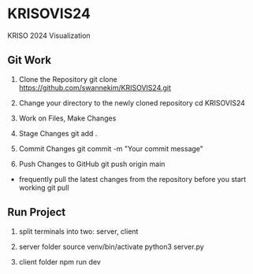 # KRISOVIS24
KRISO 2024 Visualization

## Git Work
1. Clone the Repository
git clone https://github.com/swannekim/KRISOVIS24.git

2. Change your directory to the newly cloned repository
cd KRISOVIS24

3. Work on Files, Make Changes

4. Stage Changes
git add .

5. Commit Changes
git commit -m "Your commit message"

6. Push Changes to GitHub
git push origin main

* frequently pull the latest changes from the repository before you start working
git pull

## Run Project
1. split terminals into two: server, client

2. server folder
source venv/bin/activate
python3 server.py

3. client folder
npm run dev
